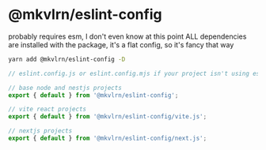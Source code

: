 # @mkvlrn/eslint-config

probably requires esm, I don't even know at this point
ALL dependencies are installed with the package, it's a flat config, so it's fancy that way

```bash
yarn add @mkvlrn/eslint-config -D
```

```js
// eslint.config.js or eslint.config.mjs if your project isn't using esm by default

// base node and nestjs projects
export { default } from '@mkvlrn/eslint-config';

// vite react projects
export { default } from '@mkvlrn/eslint-config/vite.js';

// nextjs projects
export { default } from '@mkvlrn/eslint-config/next.js';
```
